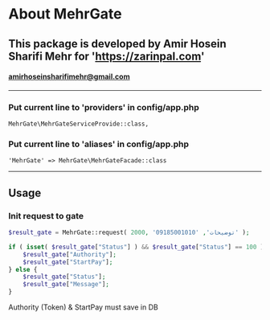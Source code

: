 # About MehrGate

## This package is developed by Amir Hosein Sharifi Mehr for 'https://zarinpal.com'

#### amirhoseinsharifimehr@gmail.com

---

### Put current line to 'providers' in config/app.php
```
MehrGate\MehrGateServiceProvide::class,
```

### Put current line to 'aliases' in config/app.php
```
'MehrGate' => MehrGate\MehrGateFacade::class
```

----------------------------------
## Usage 

### Init request to gate

```php
$result_gate = MehrGate::request( 2000, 'توضیحات', '09185001010' );

if ( isset( $result_gate["Status"] ) && $result_gate["Status"] == 100 ) {
    $result_gate["Authority"];
    $result_gate["StartPay"];
} else {
    $result_gate["Status"];
    $result_gate["Message"];
}
```
Authority (Token) & StartPay must save in DB

